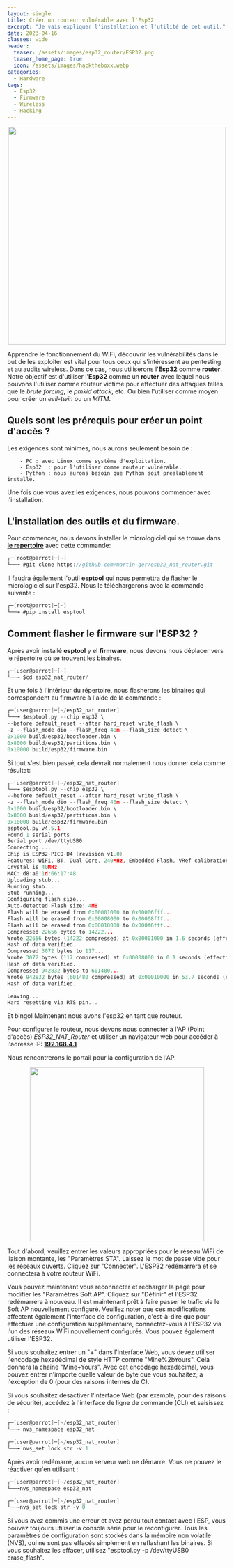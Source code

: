 ```yaml
---
layout: single
title: Créer un routeur vulnérable avec l'Esp32
excerpt: "Je vais expliquer l'installation et l'utilité de cet outil."
date: 2023-04-16
classes: wide
header:
  teaser: /assets/images/esp32_router/ESP32.png
  teaser_home_page: true
  icon: /assets/images/hacktheboxx.webp
categories:
  - Hardware
tags:
  - Esp32
  - Firmware
  - Wireless
  - Hacking
---
```


<p align="center">
<img src="/assets/images/esp32_router/esp32r.png" width="500">
</p>

Apprendre le fonctionnement du WiFi, découvrir les vulnérabilités dans le but de les exploiter est vital pour tous ceux qui s'intéressent au pentesting et au audits wireless. Dans ce cas, nous utiliserons l'**Esp32** comme **router**. Notre objectif est d'utiliser l'**Esp32** comme un **router** avec lequel nous pouvons l'utiliser comme routeur victime pour effectuer des attaques telles que le *brute forcing*, le *pmkid attack*, etc. Ou bien l'utiliser comme moyen pour créer un *evil-twin* ou un *MITM*.



## Quels sont les prérequis pour créer un point d'accès ?

Les exigences sont minimes, nous aurons seulement besoin de :
     
        - PC : avec Linux comme système d'exploitation.
        - Esp32  : pour l'utiliser comme routeur vulnérable. 
        - Python : nous aurons besoin que Python soit préalablement installé.
        
Une fois que vous avez les exigences, nous pouvons commencer avec l'installation.


## L'installation des outils et du firmware.
Pour commencer, nous devons installer le micrologiciel qui se trouve dans [**le repertoire**](https://github.com/martin-ger/esp32_nat_router) avec cette commande:

```go
┌─[root@parrot]─[~]
└──╼ #git clone https://github.com/martin-ger/esp32_nat_router.git 
```
Il faudra également l'outil **esptool** qui nous permettra de flasher le micrologiciel sur l'esp32. Nous le téléchargerons avec la commande suivante :

```go
┌─[root@parrot]─[~]
└──╼ #pip install esptool 
```
 

## Comment flasher le firmware sur l'ESP32 ?

Après avoir installé **esptool** y el **firmware**, nous devons nous déplacer vers le répertoire où se trouvent les binaires.

```go
┌─[user@parrot]─[~]
└──╼ $cd esp32_nat_router/
```
Et une fois à l'intérieur du répertoire, nous flasherons les binaires qui correspondent au firmware à l'aide de la commande :

```go
┌─[user@parrot]─[~/esp32_nat_router]
└──╼ $esptool.py --chip esp32 \
--before default_reset --after hard_reset write_flash \
-z --flash_mode dio --flash_freq 40m --flash_size detect \
0x1000 build/esp32/bootloader.bin \
0x8000 build/esp32/partitions.bin \
0x10000 build/esp32/firmware.bin
```

Si tout s'est bien passé, cela devrait normalement nous donner cela comme résultat:

```go
┌─[user@parrot]─[~/esp32_nat_router]
└──╼ $esptool.py --chip esp32 \
--before default_reset --after hard_reset write_flash \
-z --flash_mode dio --flash_freq 40m --flash_size detect \
0x1000 build/esp32/bootloader.bin \
0x8000 build/esp32/partitions.bin \
0x10000 build/esp32/firmware.bin
esptool.py v4.5.1
Found 1 serial ports
Serial port /dev/ttyUSB0
Connecting....
Chip is ESP32-PICO-D4 (revision v1.0)
Features: WiFi, BT, Dual Core, 240MHz, Embedded Flash, VRef calibration in efuse, Coding Scheme None
Crystal is 40MHz
MAC: d8:a0:1d:66:17:48
Uploading stub...
Running stub...
Stub running...
Configuring flash size...
Auto-detected Flash size: 4MB
Flash will be erased from 0x00001000 to 0x00006fff...
Flash will be erased from 0x00008000 to 0x00008fff...
Flash will be erased from 0x00010000 to 0x000f6fff...
Compressed 22656 bytes to 14222...
Wrote 22656 bytes (14222 compressed) at 0x00001000 in 1.6 seconds (effective 113.6 kbit/s)...
Hash of data verified.
Compressed 3072 bytes to 117...
Wrote 3072 bytes (117 compressed) at 0x00008000 in 0.1 seconds (effective 407.6 kbit/s)...
Hash of data verified.
Compressed 942832 bytes to 601480...
Wrote 942832 bytes (601480 compressed) at 0x00010000 in 53.7 seconds (effective 140.3 kbit/s)...
Hash of data verified.

Leaving...
Hard resetting via RTS pin...
```

Et bingo!
Maintenant nous avons l'esp32 en tant que routeur.

Pour configurer le routeur, nous devons nous connecter à l'AP (Point d'accès) *ESP32_NAT_Router* et utiliser un navigateur web pour accéder à l'adresse IP: [**192.168.4.1**](http://192.168.4.1)

Nous rencontrerons le portail pour la configuration de l'AP.

<p align="center">
<img src="/assets/images/esp32_router/portal.png" width="400">
</p>

Tout d'abord, veuillez entrer les valeurs appropriées pour le réseau WiFi de liaison montante, les "Paramètres STA". Laissez le mot de passe vide pour les réseaux ouverts. Cliquez sur "Connecter". L'ESP32 redémarrera et se connectera à votre routeur WiFi.

Vous pouvez maintenant vous reconnecter et recharger la page pour modifier les "Paramètres Soft AP". Cliquez sur "Définir" et l'ESP32 redémarrera à nouveau. Il est maintenant prêt à faire passer le trafic via le Soft AP nouvellement configuré. Veuillez noter que ces modifications affectent également l'interface de configuration, c'est-à-dire que pour effectuer une configuration supplémentaire, connectez-vous à l'ESP32 via l'un des réseaux WiFi nouvellement configurés. Vous pouvez également utiliser l'ESP32.

Si vous souhaitez entrer un "+" dans l'interface Web, vous devez utiliser l'encodage hexadécimal de style HTTP comme "Mine%2bYours". Cela donnera la chaîne "Mine+Yours". Avec cet encodage hexadécimal, vous pouvez entrer n'importe quelle valeur de byte que vous souhaitez, à l'exception de 0 (pour des raisons internes de C).

Si vous souhaitez désactiver l'interface Web (par exemple, pour des raisons de sécurité), accédez à l'interface de ligne de commande (CLI) et saisissez :

```go
┌─[user@parrot]─[~/esp32_nat_router]
└──╼ nvs_namespace esp32_nat
```

```go
┌─[user@parrot]─[~/esp32_nat_router]
└──╼ nvs_set lock str -v 1
```
Après avoir redémarré, aucun serveur web ne démarre. Vous ne pouvez le réactiver qu'en utilisant :

```go
┌─[user@parrot]─[~/esp32_nat_router]
└──╼nvs_namespace esp32_nat
```

```go
┌─[user@parrot]─[~/esp32_nat_router]
└──╼nvs_set lock str -v 0
```

Si vous avez commis une erreur et avez perdu tout contact avec l'ESP, vous pouvez toujours utiliser la console série pour le reconfigurer. Tous les paramètres de configuration sont stockés dans la mémoire non volatile (NVS), qui ne sont pas effacés simplement en reflashant les binaires. Si vous souhaitez les effacer, utilisez "esptool.py -p /dev/ttyUSB0 erase_flash".








